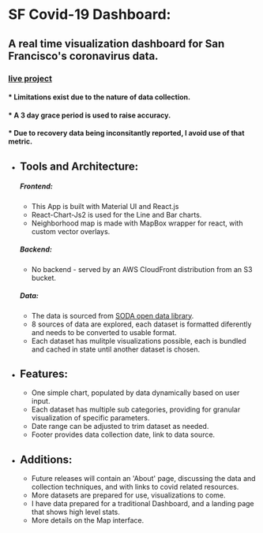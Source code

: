# SF Covid-19 Dashboard:
## A real time visualization dashboard for San Francisco's coronavirus data.

  ### [live project](https://sf-covid-dashboard.com/)
 
 #### * Limitations exist due to the nature of data collection.
 #### * A 3 day grace period is used to raise accuracy. 
 #### * Due to recovery data being inconsitantly reported, I avoid use of that metric. 
 
 
- ## Tools and Architecture: 
    
  ##### Frontend:
    - This App is built with Material UI and React.js
    - React-Chart-Js2 is used for the Line and Bar charts.
    - Neighborhood map is made with MapBox wrapper for react, with custom vector overlays. 
    
  ##### Backend: 
    - No backend - served by an AWS CloudFront distribution from an S3 bucket. 
    
  ##### Data: 
    - The data is sourced from [SODA open data library](https://dev.socrata.com/consumers/getting-started.html).
    - 8 sources of data are explored, each dataset is formatted diferently and needs to be converted to usable format.
    - Each dataset has mulitple visualizations possible, each is bundled and cached in state until another dataset is chosen.
   
- ## Features:
    - One simple chart, populated by data dynamically based on user input. 
    - Each dataset has multiple sub categories, providing for granular visualization of specific parameters.
    - Date range can be adjusted to trim dataset as needed.
    - Footer provides data collection date, link to data source. 

- ## Additions:
    - Future releases will contain an 'About' page, discussing the data and collection techniques, and with links to covid related resources.
    - More datasets are prepared for use, visualizations to come. 
    - I have data prepared for a traditional Dashboard, and a landing page that shows high level stats. 
    - More details on the Map interface.
  
